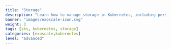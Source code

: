 ```yaml
---
title: "Storage"
description: "Learn how to manage storage in Kubernetes, including persistent volumes and storage classes."
banner: "images/exoscale-icon.svg"
weight: 3
tags: [sks, kubernetes, storage]
categories: [exoscale,kubernetes]
level: "advanced"
---
```

